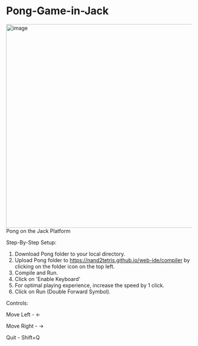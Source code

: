 # Pong-Game-in-Jack

<img width="1072" height="551" alt="image" src="https://github.com/user-attachments/assets/ee3c079c-9ff7-4094-8721-f0757cebcb06" />
Pong on the Jack Platform

Step-By-Step Setup:
1. Download Pong folder to your local directory.
2. Upload Pong folder to https://nand2tetris.github.io/web-ide/compiler by clicking on the folder icon on the top left.
3. Compile and Run.
4. Click on 'Enable Keyboard'
5. For optimal playing experience, increase the speed by 1 click.
6. Click on Run (Double Forward Symbol).

Controls:

  Move Left - <-

  Move Right - ->

  Quit - Shift+Q
